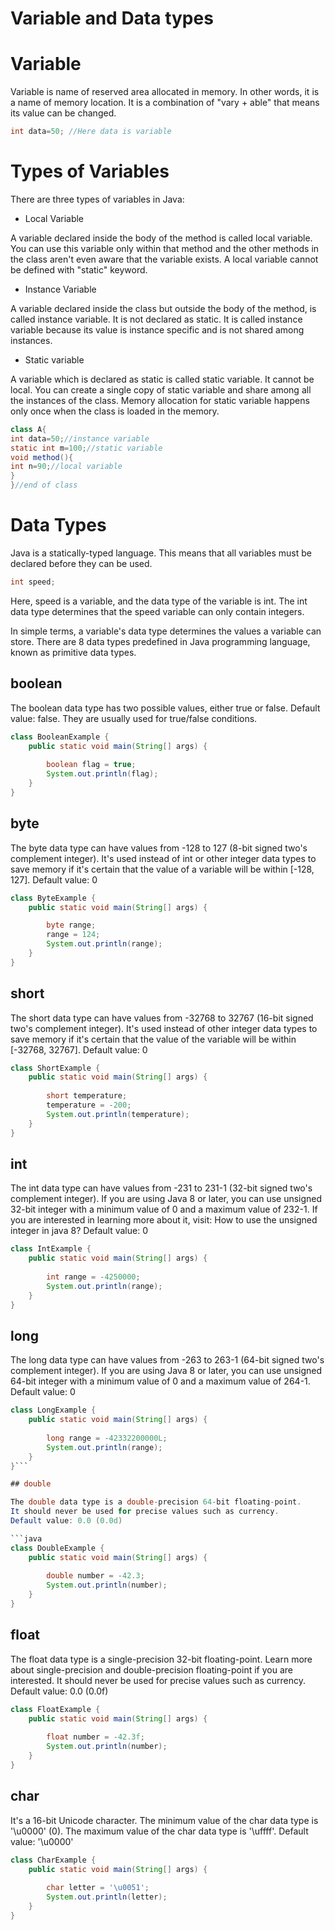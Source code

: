 # Variable and Data types

# Variable

Variable is name of reserved area allocated in memory. In other words, it is a name of memory location. It is a combination of "vary + able" that means its value can be changed.

```java
int data=50; //Here data is variable 
```

# Types of Variables

There are three types of variables in Java:

- Local Variable

A variable declared inside the body of the method is called local variable. You can use this variable only within that method and the other methods in the class aren't even aware that the variable exists.
A local variable cannot be defined with "static" keyword.

- Instance Variable

A variable declared inside the class but outside the body of the method, is called instance variable. It is not declared as static.
It is called instance variable because its value is instance specific and is not shared among instances.

- Static variable

A variable which is declared as static is called static variable. It cannot be local. You can create a single copy of static variable and share among all the instances of the class. Memory allocation for static variable happens only once when the class is loaded in the memory.

```java
class A{  
int data=50;//instance variable  
static int m=100;//static variable  
void method(){  
int n=90;//local variable  
}  
}//end of class 
``` 

# Data Types

Java is a statically-typed language. This means that all variables must be declared before they can be used.

```java
int speed;
```

Here, speed is a variable, and the data type of the variable is int. The int data type determines that the speed variable can only contain integers.

In simple terms, a variable's data type determines the values a variable can store. There are 8 data types predefined in Java programming language, known as primitive data types.

## boolean

The boolean data type has two possible values, either true or false.
Default value: false.
They are usually used for true/false conditions.

```java
class BooleanExample {
    public static void main(String[] args) {
    	
        boolean flag = true;
        System.out.println(flag);
    }
}
```

## byte

The byte data type can have values from -128 to 127 (8-bit signed two's complement integer).
It's used instead of int or other integer data types to save memory if it's certain that the value of a variable will be within [-128, 127].
Default value: 0

```java
class ByteExample {
    public static void main(String[] args) {

        byte range;
        range = 124;
        System.out.println(range);
    }
}
```

## short

The short data type can have values from -32768 to 32767 (16-bit signed two's complement integer).
It's used instead of other integer data types to save memory if it's certain that the value of the variable will be within [-32768, 32767].
Default value: 0

```java
class ShortExample {
    public static void main(String[] args) {
    	
        short temperature;
        temperature = -200;
        System.out.println(temperature);
    }
}
```

## int

The int data type can have values from -231 to 231-1 (32-bit signed two's complement integer).
If you are using Java 8 or later, you can use unsigned 32-bit integer with a minimum value of 0 and a maximum value of 232-1. If you are interested in learning more about it, visit: How to use the unsigned integer in java 8?
Default value: 0

```java
class IntExample {
    public static void main(String[] args) {
    	
        int range = -4250000;
        System.out.println(range);
    }
}
```

## long

The long data type can have values from -263 to 263-1 (64-bit signed two's complement integer).
If you are using Java 8 or later, you can use unsigned 64-bit integer with a minimum value of 0 and a maximum value of 264-1.
Default value: 0

```java
class LongExample {
    public static void main(String[] args) {
    	
        long range = -42332200000L;
        System.out.println(range);
    }
}```

## double

The double data type is a double-precision 64-bit floating-point.
It should never be used for precise values such as currency.
Default value: 0.0 (0.0d)

```java
class DoubleExample {
    public static void main(String[] args) {
    	
        double number = -42.3;
        System.out.println(number);
    }
}
```

## float

The float data type is a single-precision 32-bit floating-point. Learn more about single-precision and double-precision floating-point if you are interested.
It should never be used for precise values such as currency.
Default value: 0.0 (0.0f)

```java
class FloatExample {
    public static void main(String[] args) {
    	
        float number = -42.3f;
        System.out.println(number);
    }
}
```

## char


It's a 16-bit Unicode character.
The minimum value of the char data type is '\u0000' (0). The maximum value of the char data type is '\uffff'.
Default value: '\u0000'

```java
class CharExample {
    public static void main(String[] args) {
    	
        char letter = '\u0051';
        System.out.println(letter);
    }
}
```
